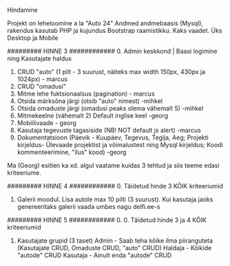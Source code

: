 Hindamine 

Projekt on leheloomine a la "Auto 24"
Andmed andmebaasis (Mysql), rakendus kasutab PHP ja kujundus Bootstrap raamistikku. Kaks vaadet. Üks Desktop ja Mobile

######### HINNE 3 ############
0. Admin keskkond | Baasi logimine ning Kasutajate haldus
1. CRUD "auto" (1 pilt - 3 suurust, näiteks max width 150px, 430px ja 1024px) - marcus
2. CRUD "omadusi"
3. Mitme lehe fuktsionaalsus (pagination) - marcus
4. Otsida märksõna järgi (otsib "auto" nimest) -mihkel
5. Otsida omaduste järgi (omadusi peaks olema vähemalt 5) -mihkel
6. Mitmekeelne (vähemalt 2) Default inglise keel  -georg
7. Mobiilivaade - georg
8. Kasutaja tegevuste tagasiside (NB! NOT default js alert) -marcus
9. Dokumentatsioon (Päevik - Kuupäev, Tegevus, Tegija, Aeg; Projekti kirjeldus- Ülevaade projektist ja võimalustest ning Mysql kirjeldus; Koodi kommenteerimine, "ilus" kood) -georg

Ma (Georg) esitlen ka xd.
algul vaatame kuidas 3 tehtud ja siis teeme edasi kriteeriume.

######### HINNE 4 ############
0. Täidetud hinde 3 KÕIK kriteeriumid
1. Galerii moodul. Lisa autole max 10 pilti (3 suurust). Kui kasutaja jaoks genereeritaks galerii vaada umbes nagu delfi.ee-s

######### HINNE 5 ############
0. 0. Täidetud hinde 3 ja 4 KÕIK kriteeriumid
1. Kasutajate grupid (3 taset)
Admin - Saab teha kõike ilma piiranguteta (Kasutajate CRUD, Omaduste CRUD, "auto" CRUD)
Haldaja - Kõikide "autode" CRUD
Kasutaja - Ainult enda "autode" CRUD
 
